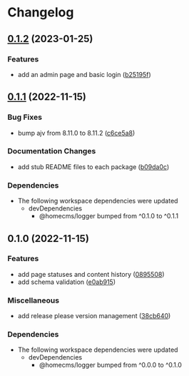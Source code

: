 # Changelog

## [0.1.2](https://github.com/homecms/homecms/compare/data-v0.1.1...data-v0.1.2) (2023-01-25)


### Features

* add an admin page and basic login ([b25195f](https://github.com/homecms/homecms/commit/b25195fc5b2f292ad9ddf819ae04fabb901f208c))

## [0.1.1](https://github.com/homecms/homecms/compare/data-v0.1.0...data-v0.1.1) (2022-11-15)


### Bug Fixes

* bump ajv from 8.11.0 to 8.11.2 ([c6ce5a8](https://github.com/homecms/homecms/commit/c6ce5a80ad0f1aefc79d688f63a0a08c3eb0d136))


### Documentation Changes

* add stub README files to each package ([b09da0c](https://github.com/homecms/homecms/commit/b09da0c9ed9b68f47e5362bca5241fa67d7f5c3b))


### Dependencies

* The following workspace dependencies were updated
  * devDependencies
    * @homecms/logger bumped from ^0.1.0 to ^0.1.1

## 0.1.0 (2022-11-15)


### Features

* add page statuses and content history ([0895508](https://github.com/homecms/homecms/commit/089550894a3c3ac6ca967c9d868e3ece730bd237))
* add schema validation ([e0ab915](https://github.com/homecms/homecms/commit/e0ab915ffa4fb33afd40f2b0459e84eb9613ddae))


### Miscellaneous

* add release please version management ([38cb640](https://github.com/homecms/homecms/commit/38cb640b85eec2b33e9421c30fee0ea35b2c6989))


### Dependencies

* The following workspace dependencies were updated
  * devDependencies
    * @homecms/logger bumped from ^0.0.0 to ^0.1.0
